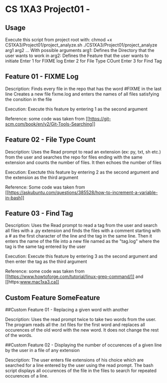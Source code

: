 # CS 1XA3 Project01 - <MyMacId>

## Usage
Execute this script from project root with:
chmod +x CS1XA3/Project01/project_analyze.sh
./CS1XA3/Project01/project_analyze arg1 arg2 ...
With possible arguments
arg1: Defines the Directory that the user wants to work in
arg2: Defines the Feature that the user wants to initiate
      Enter 1 for FIXME log
      Enter 2 for File Type COunt
      Enter 3 for Find Tag

## Feature 01 - FIXME Log

Description: Finds every file in the repo that has the word #FIXME in the last line
             Creates a new file fixme.log and enters the names of all files satisfying the consition in the file

Execution: Execute this feature by entering 1 as the second argument

Reference: some code was taken from [[https://git-scm.com/book/en/v2/Git-Tools-Searching]]

## Feature 02 - File Type Count

Description: Uses the Read prompt to read an extension (ex: py, txt, sh etc.) from the user
             and searches the repo for files ending with the same extension and counts the number
             of files. It then echoes the number of files

Execution: Exectute this feature by entering 2 as the second argument and the extension as the third argument

Reference: Some code was taken from [[https://askubuntu.com/questions/385528/how-to-increment-a-variable-in-bash]]

## Feature 03 - Find Tag

Description: Uses the Read prompt to read a tag from the user and search all files with a .py 
             extension and finds the files with a comment starting with a # as the first character 
             of the line and the tag in the same line. Then it enters the name of the file into a new
             file named as the "tag.log" where the tag is the same tag entered by the user

Execution: Execute this feature by entering 3 as the second argument and then enter the tag as the third argument

Reference: some code was taken from [[https://www.howtoforge.com/tutorial/linux-grep-command/]] and [[https:www.mac1xa3.ca]]

## Custom Feature SomeFeature

##Custom Feature 01 -  Replacing a given word with another

Description: Uses the read prompt twice to take two words from the user. The program reads all the .txt files for the first 
             word and replaces all occurences of the old word with the new word. It does not change the rest of the words.

##Custom Feature 02 - Displaying the number of occurences of a given line by the user in a file of any extension

Description: The user enters file extensions of his choice which are searched for a line entered by the user using the read
             prompt. The bash script displays all occurences of the file in the files to search for repeated occurences of a line.
